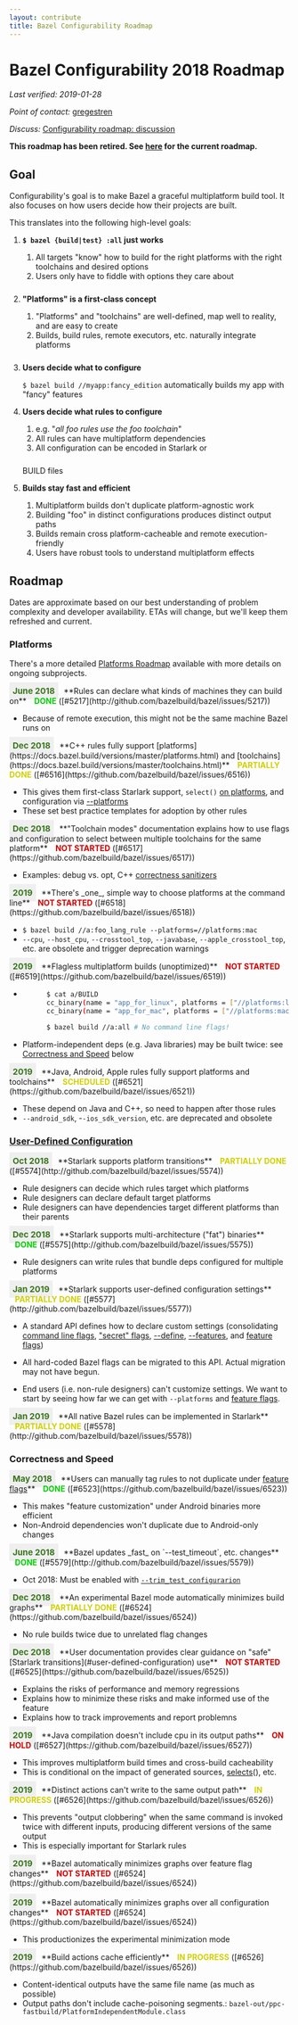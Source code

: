 ```yaml
---
layout: contribute
title: Bazel Configurability Roadmap
---
```

<style>
  .padbottom { padding-bottom: 10px; }
  .etabox {
    background: #EFEFEF;
    color: #38761D;
    font-size: 15px;
    font-weight: bold;
    display: inline;
    padding: 6px;
    margin-right: 10px;
  }
  .donestatus {
    color: #00D000;
    font-weight: bold;
    padding-left: 10px;
  }
  .inprogressstatus {
    color: #D0D000;
    font-weight: bold;
    padding-left: 10px;
  }
  .notstartedstatus {
    color: #D00000;
    font-weight: bold;
    padding-left: 10px;
  }
</style>

# Bazel Configurability 2018 Roadmap

*Last verified: 2019-01-28*

*Point of contact:* [gregestren](https://github.com/gregestren)

*Discuss:*  [Configurability roadmap: discussion](https://github.com/bazelbuild/bazel/issues/6431)

**This roadmap has been retired. See [here](../configuration.html) for the current roadmap.**

## Goal

Configurability's goal is to make Bazel a graceful multiplatform build
tool. It also focuses on how users decide how their projects are built.


This translates into the following high-level goals:

1. **`$ bazel {build|test} :all` just works**
    1. All targets "know" how to build for the right platforms with the right
       toolchains and desired options
    1. <div class="padbottom">Users only have to fiddle with options they care
       about</div>

1. **"Platforms" is a first-class concept**
    1. "Platforms" and "toolchains" are well-defined, map well to reality, and are
        easy to create
    1. <div class="padbottom">Builds, build rules, remote executors, etc.
       naturally integrate platforms</div>

1. **Users decide what to configure**

    `$ bazel build //myapp:fancy_edition` automatically builds my app with
    "fancy" features

1. **Users decide what rules to configure**
    1. e.g. "*all foo rules use the foo toolchain*"
    1. All rules can have multiplatform dependencies
    1. <div class="padbottom">All configuration can be encoded in Starlark or
    BUILD files</div>

1. **Builds stay fast and efficient**
    1. Multiplatform builds don't duplicate platform-agnostic work
    1. Building "foo" in distinct configurations produces distinct output paths
    1. Builds remain cross platform-cacheable and remote execution-friendly
    1. Users have robust tools to understand multiplatform effects

## Roadmap

Dates are approximate based on our best understanding of problem complexity
and developer availability. ETAs will change, but we'll keep them refreshed and
current.

### Platforms
There's a more detailed [Platforms Roadmap](platforms.html) available with more details on ongoing subprojects.

<div class="etabox">June 2018</div>**Rules can declare what kinds of machines
they can build on**
<span class="donestatus">DONE</span> ([#5217](http://github.com/bazelbuild/bazel/issues/5217))

* Because of remote execution, this might not be the same machine Bazel runs on


<div class="etabox">Dec 2018</div>**C++ rules fully support
[platforms](https://docs.bazel.build/versions/master/platforms.html) and
[toolchains](https://docs.bazel.build/versions/master/toolchains.html)**
<span class="inprogressstatus">PARTIALLY DONE</span> ([#6516](https://github.com/bazelbuild/bazel/issues/6516))

* This gives them first-class Starlark support, `select()` [on
platforms](https://docs.bazel.build/versions/master/be/general.html#config_setting.constraint_values),
and configuration via
[-\-platforms](https://docs.bazel.build/versions/master/platforms.html#specifying-a-platform-for-a-build)
* These set best practice templates for adoption by other rules


<div class="etabox">Dec 2018</div>**"Toolchain modes" documentation explains how
to use flags and configuration to select between multiple toolchains for the
same platform**
<span class="notstartedstatus">NOT STARTED</span> ([#6517](https://github.com/bazelbuild/bazel/issues/6517))

* Examples: debug vs. opt, C++ [correctness
  sanitizers](https://github.com/google/sanitizers)


<div class="etabox">2019</div>**There's _one_, simple way to choose platforms
at the command line**
<span class="notstartedstatus">NOT STARTED</span> ([#6518](https://github.com/bazelbuild/bazel/issues/6518))

* `$ bazel build //a:foo_lang_rule --platforms=//platforms:mac`
* `--cpu`, `--host_cpu`, `--crosstool_top`, `--javabase`,
  `--apple_crosstool_top`, etc. are obsolete and trigger deprecation warnings


<div class="etabox">2019</div>**Flagless multiplatform builds
(unoptimized)**
<span class="notstartedstatus">NOT STARTED</span> ([#6519](https://github.com/bazelbuild/bazel/issues/6519))

* ```sh
        $ cat a/BUILD
        cc_binary(name = "app_for_linux", platforms = ["//platforms:linux"])
        cc_binary(name = "app_for_mac", platforms = ["//platforms:mac"])

        $ bazel build //a:all # No command line flags!
  ```

* Platform-independent deps (e.g. Java libraries) may be built twice: see
    [Correctness and Speed](#correctness_and_speed) below


<div class="etabox">2019</div>**Java, Android, Apple rules fully support platforms and
toolchains**
<span class="inprogressstatus">SCHEDULED</span> ([#6521](https://github.com/bazelbuild/bazel/issues/6521))

* These depend on Java and C++, so need to happen after those rules
* `--android_sdk`, -`-ios_sdk_version`, etc. are deprecated and obsolete


### [User-Defined Configuration](https://docs.google.com/document/d/1vc8v-kXjvgZOdQdnxPTaV0rrLxtP2XwnD2tAZlYJOqw/edit?usp=sharing)


<div class="etabox">Oct 2018</div>**Starlark supports platform transitions**
<span class="inprogressstatus">PARTIALLY DONE</span> ([#5574](http://github.com/bazelbuild/bazel/issues/5574))

* Rule designers can decide which rules target which platforms
* Rule designers can declare default target platforms
* Rule designers can have dependencies target different platforms than their
  parents


<div class="etabox">Dec 2018</div>**Starlark supports multi-architecture ("fat")
binaries**
<span class="donestatus">DONE</span> ([#5575](http://github.com/bazelbuild/bazel/issues/5575))

* Rule designers can write rules that bundle deps configured for multiple
  platforms


<div class="etabox">Jan 2019</div>**Starlark supports user-defined configuration
settings**
<span class="inprogressstatus">PARTIALLY DONE</span> ([#5577](http://github.com/bazelbuild/bazel/issues/5577))

* A standard API defines how to declare custom settings (consolidating [command
  line
  flags](https://docs.bazel.build/versions/master/command-line-reference.html),
  ["secret"
  flags](https://github.com/bazelbuild/bazel/blob/master/src/main/java/com/google/devtools/build/lib/rules/apple/AppleCommandLineOptions.java#L246),
  [--define](https://github.com/bazelbuild/bazel/blob/b3cf83cd20f30d77e6768de651a3e652f86d6f78/src/main/java/com/google/devtools/build/lib/analysis/config/BuildConfiguration.java#L423),
  [--features](https://source.bazel.build/bazel/+/master:src/main/java/com/google/devtools/build/lib/analysis/config/BuildConfiguration.java;l=835?q=file:BuildConfiguration.java),
  and [feature
  flags](https://github.com/bazelbuild/bazel/blob/d6a98282e229b311dd56e65b72003197120f299a/src/test/java/com/google/devtools/build/lib/rules/android/AndroidBinaryTest.java#L3107))

* All hard-coded Bazel flags can be migrated to this API. Actual migration may
  not have begun.
* End users (i.e. non-rule designers) can't customize settings. We want to start
  by seeing how far we can get with `--platforms` and [feature
  flags](https://github.com/bazelbuild/bazel/blob/d6a98282e229b311dd56e65b72003197120f299a/src/test/java/com/google/devtools/build/lib/rules/android/AndroidBinaryTest.java#L3107).


<div class="etabox">Jan 2019</div>**All native Bazel rules can be implemented
in Starlark**
<span class="inprogressstatus">PARTIALLY DONE</span> ([#5578](http://github.com/bazelbuild/bazel/issues/5578))

### Correctness and Speed


<div class="etabox">May 2018</div>**Users can manually tag rules to not
duplicate under <a
href="https://github.com/bazelbuild/bazel/blob/d6a98282e229b311dd56e65b72003197120f299a/src/test/java/com/google/devtools/build/lib/rules/android/AndroidBinaryTest.java#L3107">feature
flags</a>**
<span class="donestatus">DONE</span> ([#6523](https://github.com/bazelbuild/bazel/issues/6523))

* This makes "feature customization" under Android binaries more efficient
* Non-Android dependencies won't duplicate due to Android-only changes


<div class="etabox">June 2018</div>**Bazel updates _fast_ on `--test_timeout`, etc. changes**
<span class="donestatus">DONE</span> ([#5579](http://github.com/bazelbuild/bazel/issues/5579))

* Oct 2018: Must be enabled with [`--trim_test_configurarion`](https://github.com/bazelbuild/bazel/blob/f29f78d19288f6d6e7aea6bc65e6bfa01b2531ad/src/main/java/com/google/devtools/build/lib/analysis/test/TestConfiguration.java#L121~)


<div class="etabox">Dec 2018</div>**An experimental Bazel mode automatically
minimizes build graphs**
<span class="inprogressstatus">PARTIALLY DONE</span> ([#6524](https://github.com/bazelbuild/bazel/issues/6524))

* No rule builds twice due to unrelated flag changes


<div class="etabox">Dec 2018</div>**User documentation provides clear guidance
on "safe" [Starlark transitions](#user-defined-configuration) use**
<span class="notstartedstatus">NOT STARTED</span> ([#6525](https://github.com/bazelbuild/bazel/issues/6525))

* Explains the risks of performance and memory regressions
* Explains how to minimize these risks and make informed use of the feature
* Explains how to track improvements and report problemns


<div class="etabox">2019</div>**Java compilation doesn't include cpu in its
output paths**
<span class="notstartedstatus">ON HOLD</span> ([#6527](https://github.com/bazelbuild/bazel/issues/6527))

* This improves multiplatform build times and cross-build cacheability
* This is conditional on the impact of generated sources,
  [selects](https://docs.bazel.build/versions/master/be/functions.html#select)(),
  etc.


<div class="etabox">2019</div>**Distinct actions can't write to the same
output path**
<span class="inprogressstatus">IN PROGRESS</span> ([#6526](https://github.com/bazelbuild/bazel/issues/6526))

* This prevents "output clobbering" when the same command is invoked twice with
  different inputs, producing different versions of the same output
* This is especially important for Starlark rules


<div class="etabox">2019</div>**Bazel automatically minimizes graphs over
feature flag changes**
<span class="notstartedstatus">NOT STARTED</span> ([#6524](https://github.com/bazelbuild/bazel/issues/6524))
<br><br>

<div class="etabox">2019</div>**Bazel automatically minimizes graphs over
all configuration changes**
<span class="notstartedstatus">NOT STARTED</span> ([#6524](https://github.com/bazelbuild/bazel/issues/6524))

* This productionizes the experimental minimization mode


<div class="etabox">2019</div>**Build actions cache efficiently**
<span class="inprogressstatus">IN PROGRESS</span> ([#6526](https://github.com/bazelbuild/bazel/issues/6526))

* Content-identical outputs have the same file name (as much as possible)
* Output paths don't include cache-poisoning segments.:
  `bazel-out/ppc-fastbuild/PlatformIndependentModule.class`
